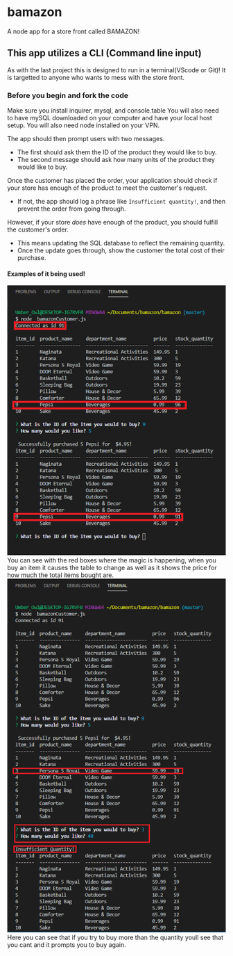 # bamazon
A node app for a store front called BAMAZON!

## This app utilizes a CLI (Command line input)
As with the last project this is designed to run in a terminal(VScode or Git)!
It is targetted to anyone who wants to mess with the store front.

### Before you begin and fork the code
Make sure you install inquirer, mysql, and console.table
You will also need to have mySQL downloaded on your computer and have your local host setup.
You will also need node installed on your VPN.


The app should then prompt users with two messages.

   * The first should ask them the ID of the product they would like to buy.
   * The second message should ask how many units of the product they would like to buy.

 Once the customer has placed the order, your application should check if your store has enough of the product to meet the customer's request.

   * If not, the app should log a phrase like `Insufficient quantity!`, and then prevent the order from going through.

 However, if your store _does_ have enough of the product, you should fulfill the customer's order.
   * This means updating the SQL database to reflect the remaining quantity.
   * Once the update goes through, show the customer the total cost of their purchase.

#### Examples of it being used!
![terminal-action](/images/one.PNG)
You can see with the red boxes where the magic is happening, when you buy an item it causes the table to change as well as it shows the price for how much the total items bought are.
![terminal-action2](/images/two.PNG)
Here you can see that if you try to buy more than the quantity youll see that you cant and it prompts you to buy again.
